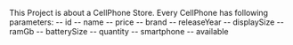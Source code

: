 This Project is about a CellPhone Store.
Every CellPhone has following parameters:
-- id
-- name
-- price
-- brand
-- releaseYear
-- displaySize
-- ramGb
-- batterySize
-- quantity
-- smartphone
-- available
